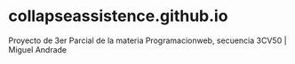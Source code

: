 # collapseassistence.github.io
Proyecto de 3er Parcial de la materia Programacionweb, secuencia 3CV50 | Miguel Andrade

